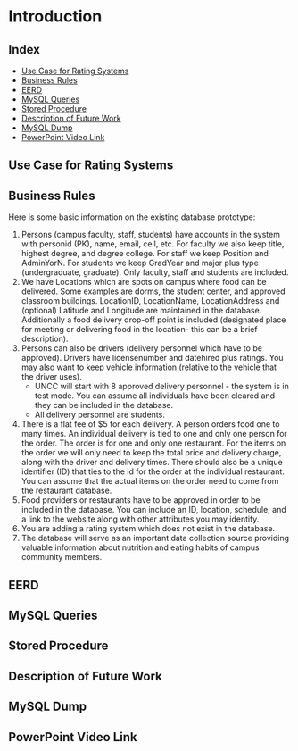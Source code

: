 # Introduction

## Index
* [Use Case for Rating Systems](#use-case-for-rating-systems)
* [Business Rules](#business-rules)
* [EERD](#eerd)
* [MySQL Queries](#mysql-queries)
* [Stored Procedure](#stored-procedure)
* [Description of Future Work](#description-of-future-work)
* [MySQL Dump](#mysql-dump)
* [PowerPoint Video Link](#powerpoint-video-link)


## Use Case for Rating Systems

## Business Rules

Here is some basic information on the existing database prototype:

1. Persons (campus faculty, staff, students) have accounts in the system with personid (PK), name, email, cell, etc. For faculty we also keep title, highest degree, and degree college. For staff we keep Position and AdminYorN. For students we keep GradYear and major plus type (undergraduate, graduate). Only faculty, staff and students are included.
2. We have Locations which are spots on campus where food can be delivered. Some examples are dorms, the student center, and approved classroom buildings. LocationID, LocationName, LocationAddress and (optional) Latitude and Longitude are maintained in the database. Additionally a food delivery drop-off point is included (designated place for meeting or delivering food in the location- this can be a brief description).
3. Persons can also be drivers (delivery personnel which have to be approved). Drivers have licensenumber and datehired plus ratings. You may also want to keep vehicle information (relative to the vehicle that the driver uses).
   - UNCC will start with 8 approved delivery personnel - the system is in test mode. You can assume all individuals have been cleared and they can be included in the database.
   - All delivery personnel are students.
4. There is a flat fee of $5 for each delivery. A person orders food one to many times. An individual delivery is tied to one and only one person for the order. The order is for one and only one restaurant. For the items on the order we will only need to keep the total price and delivery charge, along with the driver and delivery times. There should also be a unique identifier (ID) that ties to the id for the order at the individual restaurant. You can assume that the actual items on the order need to come from the restaurant database.
5. Food providers or restaurants have to be approved in order to be included in the database. You can include an ID, location, schedule, and a link to the website along with other attributes you may identify.
6. You are adding a rating system which does not exist in the database.
7. The database will serve as an important data collection source providing valuable information about nutrition and eating habits of campus community members.

## EERD

## MySQL Queries

## Stored Procedure

## Description of Future Work

## MySQL Dump

## PowerPoint Video Link
  

  
  
  

  
  
